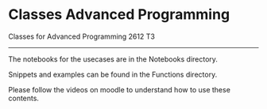 # Classes Advanced Programming


Classes for Advanced Programming 2612 T3

---
The notebooks for the usecases are in the Notebooks directory.

Snippets and examples can be found in the Functions directory.

Please follow the videos on moodle to understand how to use these contents.
